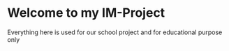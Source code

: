 # Welcome to my IM-Project

Everything here is used for our school project and for educational purpose only
